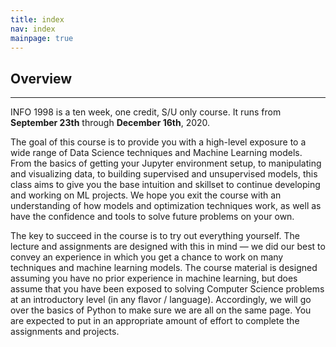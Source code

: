 ```yaml
---
title: index
nav: index
mainpage: true
---
```


## Overview
----------------------------------------------------------------------------------------
INFO 1998 is a ten week, one credit, S/U only course. It runs from <b>September 23th</b> through <b>December 16th</b>, 2020.

The goal of this course is to provide you with a high-level exposure to a wide range of Data Science techniques and Machine Learning models. From the basics of getting your Jupyter environment setup, to manipulating and visualizing data, to building supervised and unsupervised models, this class aims to give you the base intuition and skillset to continue developing and working on ML projects. We hope you exit the course with an understanding of how models and optimization techniques work, as well as have the confidence and tools to solve future problems on your own.

The key to succeed in the course is to try out everything yourself. The lecture and assignments are designed with this in mind — we did our best to convey an experience in which you get a chance to work on many techniques and machine learning models. The course material is designed assuming you have no prior experience in machine learning, but does assume that you have been exposed to solving Computer Science problems at an introductory level (in any flavor / language). Accordingly, we will go over the basics of Python to make sure we are all on the same page. You are expected to put in an appropriate amount of effort to complete the assignments and projects.
